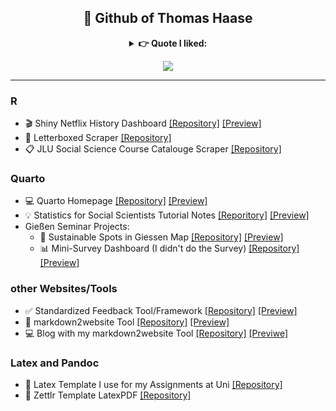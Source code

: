 <div align="center">

## 👋 Github of Thomas Haase


<details>
  <summary><b> 👉️ Quote I liked:</b></summary>

  > _"[[Empiricism and statistics]] looks, if you look at it from the outside, like the production of a self-constructed certainty, like the production of a construction. If one analyzes it epistemologically, one would perhaps guess at an operative constructivism. On the other hand, empirical sociologists cannot forget to point out that their measurements are reality, so that reality is actually always behind the data. But you can't reach it directly either, otherwise you would duplicate what is already there, instead you want to use technologies to find out more about reality. But that's approaching from behind, from an unexplored reality."_ - Niklas Luhmann at his farewell lecture 1993  
</details>

![](https://github-readme-stats.vercel.app/api/top-langs/?username=thhaase&layout=compact&hide=lua,rtf&size_weight=0&count_weight=1&exclude_repo=30DayChartChallenge_2024&theme=github_dark&hide_border=true&card_width=1000px&custom_title=)

</div>

---

### R
- 🎬️ Shiny Netflix History Dashboard [[Repository]](https://github.com/thhaase/Netflix_History_Dashboard) [[Preview]](https://thhaase.github.io/R_Clientside_Shiny_Netflix_History/) 
- 💬 Letterboxed Scraper [[Repository]](https://github.com/thhaase/R_Letterboxed)
- 📋️ JLU Social Science Course Catalouge Scraper [[Repository]](https://github.com/thhaase/JLU-evv-Scraper)

### Quarto
- 💻️ Quarto Homepage [[Repository]](https://github.com/thhaase/thhaase.github.io) [[Preview]](https://www.thhaase.github.io)
- 💡 Statistics for Social Scientists Tutorial Notes [[Reporitory]](https://github.com/thhaase/Tutorium_Wiederholung_Statistik_1) [[Preview]](https://thhaase.github.io/Tutorium_Wiederholung_Statistik_1/)
- Gießen Seminar Projects:
  - 📍 Sustainable Spots in Giessen Map [[Repository]](https://github.com/thhaase/interactive_map) [[Preview]](https://thhaase.github.io/interactive_map/)
  - 📊 Mini-Survey Dashboard (I didn't do the Survey) [[Repository]](https://github.com/thhaase/kiana_interactive_quarto_dashboard) [[Preview]](https://thhaase.github.io/kiana_interactive_quarto_dashboard/)

### other Websites/Tools
- ✅ Standardized Feedback Tool/Framework [[Repository]](https://github.com/thhaase/Bewertomat_3000) [[Preview]](https://thhaase.github.io/Bewertomat_3000/)
- 🔨 markdown2website Tool [[Repository]](https://github.com/thhaase/markdown2website) [[Preview]](https://thhaase.github.io/markdown2website/)
- 💻️ Blog with my markdown2website Tool [[Repository]](https://github.com/thhaase/Blog) [[Previwe]](https://thhaase.github.io/Blog/)
  
### Latex and Pandoc
- 📄 Latex Template I use for my Assignments at Uni [[Repository]](https://github.com/thhaase/Latex-Template)
- 📃 Zettlr Template LatexPDF [[Repository]](https://github.com/thhaase/my_Zettlr_templates)


